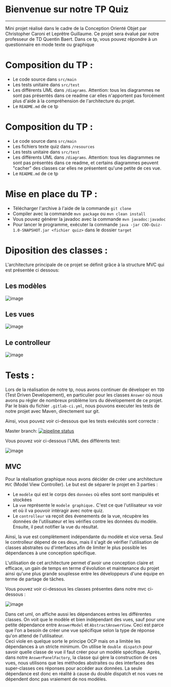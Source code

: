 Bienvenue sur notre TP Quiz
===================



----------
<p>Mini projet réalisé dans le cadre de la Conception Orienté Objet par Christopher Caroni et Leprêtre Guillaume. Ce projet sera évalué par notre professeur de TD Quentin Baert. Dans ce tp, vous pouvez répondre à un questionnaire en mode texte ou graphique</p>

# Composition du TP :

- Le code source dans `src/main`
- Les tests unitaire dans `src/test`
- Les différents UML dans `/diagrams`. Attention: tous les diagrammes ne sont pas présentés dans ce readme car elles n'apportent pas forcément
plus d'aide à la compréhension de l'architecture du projet.
- Le `README.md` de ce tp

# Composition du TP :

- Le code source dans `src/main`
- Les fichiers texte quiz dans `/resources`
- Les tests unitaire dans `src/test`
- Les différents UML dans `/diagrams`. Attention: tous les diagrammes ne sont pas présentés dans ce readme,
  et certains diagrammes peuvent "cacher" des classes car elles ne présentent qu'une petite de ces vue.
- Le `README.md` de ce tp


# Mise en place du TP :

- Télécharger l'archive à l'aide de la commande `git clone`
-  Compiler avec la commande `mvn package` ou `mvn clean install`
- Vous pouvez générer la javadoc avec la commande `mvn javadoc:javadoc`
- Pour lancer le programme, exécuter la commande  `java -jar COO-Quiz-1.0-SNAPSHOT.jar <fichier quiz>` dans le dossier `target`

# Diposition des classes :

L'architecture principale de ce projet se définit grâce à la structure MVC qui est présentée ci dessous:
## Les modèles
![image](diagrams/model.png)

## Les vues
![image](diagrams/gui.png)

## Le controlleur
![image](diagrams/controller.png)



# Tests :

Lors de la réalisation de notre tp, nous avons continuer de déveloper en `TDD` (Test Driven Developement), en particulier pour les classes `Answer` où nous avons pu régler de nombreux problème lors du dévelopement de ce projet. 
Par le biais du fichier `.gitlab-ci.yml`, nous pouvons executer les tests de notre projet avec Maven, directement sur git.
<p>Ainsi, vous pouvez voir ci-dessous que les tests exécutés sont correcte :</p>

Master branch:
[![pipeline status](https://gitlab-etu.fil.univ-lille1.fr/caroni/COO-Pool/badges/master/pipeline.svg)](https://gitlab-etu.fil.univ-lille1.fr/caroni/COO-Pool/commits/master)

Vous pouvez voir ci-dessous l'UML des différents test: 


![image](diagrams/tests.png)

## MVC

Pour la réalisation graphique nous avons décider de créer une architecture `MVC` (Model View Controller). Le but est de séparer le projet en 3 parties :

- Le `modèle` qui est le corps des `données` où elles sont sont manipulés et stockées
- La `vue` représente le `modele graphique.` C'est ce que l'utilisateur va voir et où il va pouvoir intéragir avec notre quiz.
- Le `controlleur` va reçoit des évenements de la vue, récupère les données de l'utilisateur et les vérifies contre les données du modèle. Ensuite, il peut notifier la vue du résultat.

Ainsi, la vue est complètement indépendante du modèle et vice versa. Seul le controlleur dépend de ces deux, mais il s'agit de vérifier l'utilisation de classes abstraites ou d'interfaces
afin de limiter le plus possible les dépendances à une conception spécifique.

L'utilisation de cet architecture permet d'avoir une conception claire et efficace, un gain de temps en terme d'évolution et maintenance du projet ainsi qu'une plus grande souplesse entre les développeurs d'une équipe en terme de partage de tâches. 

Vous pouvez voir ci-dessous les classes présentes dans notre mvc ci-dessous :


![image](diagrams/mvc_illustration.png)

Dans cet uml, on affiche aussi les dépendances entres les différentes classes. On voit que le modèle et bien indépendant des vues, sauf pour une petite dépendance entre
`AnswerModel` et `AbstractAnswerView`. Ceci est parce que l'on a besoin de créer une vue spécifique selon la type de réponse qu'on attend de l'utilisateur.  
Ceci viole en quelque sorte le principe OCP mais on a limitée les dépendances à un stricte minimum. On utilise le `double dispatch` pour savoir quelle classe de vue
il faut créer pour un modèle spécifique. Après, dans notre `AnswerPanelFactory`, la classe qui gère la construction de ces vues, nous utilisons que les méthodes abstraites
ou des interfaces des super-classes ces réponses pour accéder aux données. La seule dépendance est donc en réalité à cause du double dispatch et nos vues ne dépendent donc pas vraiement de nos modèles.
